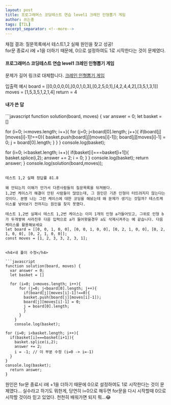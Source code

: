 ```yaml
---
layout: post
title: 프로그래머스 코딩테스트 연습 level1 크레인 인형뽑기 게임
author: 쓰는중
tags: [TIL]
excerpt_separator: <!--more-->
---
```



채점 결과: 질문목록에서 테스트1,2 실패 원인을 찾고 성공!  
for문 종료시 i에 +1을 더하기 때문에, 0으로 설정하여도 1로 시작한다는 것이 문제였다.

 <!--more-->

<h4>프로그래머스 코딩테스트 연습 level1 크레인 인형뽑기 게임</h4>

문제가 길어 링크로 대체합니다.
[크레인 인형뽑기 게임](https://programmers.co.kr/learn/courses/30/lessons/64061)

입출력 예시
board = [[0,0,0,0,0],[0,0,1,0,3],[0,2,5,0,1],[4,2,4,4,2],[3,5,1,3,1]]
moves = [1,5,3,5,1,2,1,4]
return	= 4


<h4>내가 쓴 답</h4>
```javascript
function solution(board, moves) {
  var answer = 0;
  let basket = []

  for (i=0; i<moves.length; i++){
      for (j=0; j<board[0].length; j++){
        if(board[j][moves[i]-1]!==0){
        basket.push(board[j][moves[i]-1]);
        board[j][moves[i]-1] = 0;
        j = board[0].length;
        }
      }
    }
    console.log(basket);

for (i=0; i<basket.length; i++){
  if(basket[i]===basket[i+1]){
    basket.splice(i,2);
    answer += 2;
    i = 0;
  }
}
console.log(basket);
  return answer;
}
console.log(solution(board,moves));
```

테스트 1,2 실패 정답률 81.8

왜 안되는지 이해가 안가서 다른사람들의 질문목록을 뒤져봤다.  
1,2번 케이스가 해결이 안된 사람들이 많았는데, 그 원인은 기존 인형이 터뜨려지지 않는다는 것이다. 분명 나는 그런 케이스에 대한 코딩을 해놨는데 왜 문제가 생기는 것일까? 테스트케이스를 넣어보기 전까지는 원인을 찾지 못했다.

테스트 1,2번 실패시 테스트 1,2번 케이스는 이미 1개의 인형 a가들어잇고, 그위로 인형 b가 두개쌓여 사라진후 다음 입력으로 a가 들어왓을경우 a도 삭제시켜주는 예 같습니다. 다음케이스를 활용해보세요 
let board = [[0, 0, 1, 0, 0], [0, 0, 1, 0, 0], [0, 2, 1, 0, 0], [0, 2, 1, 0, 0], [0, 2, 1, 0, 0]];
const moves = [1, 2, 3, 3, 2, 3, 1];


<h4>내 풀이 수정</h4>

```javascript
function solution(board, moves) {
  var answer = 0;
  let basket = []

  for (i=0; i<moves.length; i++){
      for (j=0; j<board[0].length; j++){
        if(board[j][moves[i]-1]!==0){
        basket.push(board[j][moves[i]-1]);
        board[j][moves[i]-1] = 0;
        j = board[0].length;
        }
      }
    }
    console.log(basket);

for (i=0; i<basket.length; i++){
  if(basket[i]===basket[i+1]){
    basket.splice(i,2);
    answer += 2;
    i = -1; // 이 부분 수정 (i=0 -> i=-1)
  }
}
console.log(basket);
  return answer;
}
```

원인은 for문 종료시 i에 +1을 더하기 때문에 0으로 설정하여도 1로 시작한다는 것이 문제였다... 실수라고 하기도 뭐한게, 당연히 i=0으로 해두면 for문을 다시 시작할때 0으로 시작할 것이라 믿고 있었다. 천천히 배워가면 되지 뭐...😂
